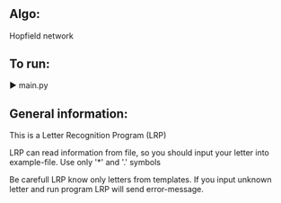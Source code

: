 #
## Algo:
  Hopfield network
## To run:
  ▶️ main.py

## General information:
  This is a Letter Recognition Program (LRP)
  
  LRP can read information from file, so you should input your letter into example-file. Use only '*' and '.' symbols
  
  Be carefull LRP know only letters from templates.  If you input unknown letter and run program LRP will send error-message. 
